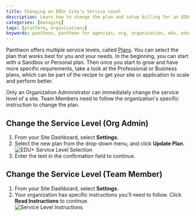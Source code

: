 ```yaml
---
title: Changing an EDU+ Site's Service Level
description: Learn how to change the plan and setup billing for an EDU+ site.
categories: [managing]
tags: [platform, organizations]
keywords: pantheon, pantheon for agencies, org, organization, edu, edu+
---
```


Pantheon offers multiple service levels, called [Plans](https://pantheon.io/pricing). You can select the plan that works best for you and your needs. In the beginning, you can start with a Sandbox or Personal plan. Then once you start to grow and have more specific requirements, take a look at the Professional or Business plans, which can be part of the recipe to get your site or application to scale and perform better.

Only an Organization Administrator can immediately change the service level of a site. Team Members need to follow the organization's specific instruction to change the plan.

## Change the Service Level (Org Admin)

1. From your Site Dashboard, select **Settings**.
2. Select the new plan from the drop-down menu, and click **Update Plan**.
![EDU+ Service Level Selection](/docs/assets/images/edu-site-selector.png)
3. Enter the text in the confirmation field to continue.

## Change the Service Level (Team Member)
1. From your Site Dashboard, select **Settings**.
2. Your organization has specific instructions you'll need to follow. Click **Read Instructions** to continue.  
![Service Level Instructions](/docs/assets/images/edu-read-instructions.png)
